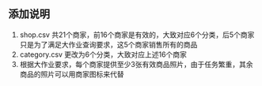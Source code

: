 ## 添加说明

1. shop.csv 共21个商家，前16个商家是有效的，大致对应6个分类，后5个商家只是为了满足大作业查询要求，这5个商家销售所有的商品
2. category.csv 更改为6个分类，大致对应上述16个商家
3. 根据大作业要求，每个商家提供至少3张有效商品照片，由于任务繁重，其余商品的照片可以用商家图标来代替